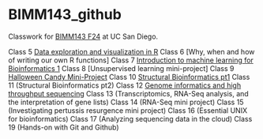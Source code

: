 # BIMM143_github
Classwork for [BIMM143 F24](https://bioboot.github.io/bimm143_F24/) at UC San Diego.


Class 5 [Data exploration and visualization in R](https://github.com/gag002/BIMM143_github/blob/main/Class%205/Week-5-bimm-143.pdf)
Class 6 [Why, when and how of writing our own R functions]
Class 7 [Introduction to machine learning for Bioinformatics 1](https://github.com/gag002/BIMM143_github/blob/main/Class%207/Class%207_%20Machine%20Learning%20-%20Class-7-Lab.pdf)
Class 8 [Unsupervised learning mini-project]
Class 9 [Halloween Candy Mini-Project](https://github.com/gag002/BIMM143_github/blob/main/Class%209/Class%209_%20Halloween%20Mini-Project.pdf)
Class 10 [Structural Bioinformatics pt1](https://github.com/gag002/BIMM143_github/blob/main/Class%2010%20/Class%2010%20Structural%20BioInformatics%201%20-%20Class-9-Structural-Bio-1.pdf)
Class 11 (Structural Bioinformatics pt2)
Class 12 [Genome informatics and high throughput sequencing](https://github.com/gag002/BIMM143_github/blob/main/Class%2012/Class-12--quarto.pdf)
Class 13 (Transcriptomics, RNA-Seq analysis, and the interpretation of gene lists)
Class 14 (RNA-Seq mini project)
Class 15 (Investigating pertussis resurgence mini project)
Class 16 (Essential UNIX for bioinformatics)
Class 17 (Analyzing sequencing data in the cloud)
Class 19 (Hands-on with Git and Github)